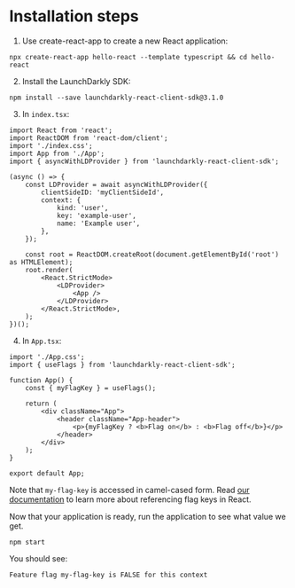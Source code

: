 # Installation steps
1. Use create-react-app to create a new React application:

```shell
npx create-react-app hello-react --template typescript && cd hello-react
```

2. Install the LaunchDarkly SDK:

```shell
npm install --save launchdarkly-react-client-sdk@3.1.0
```

3. In `index.tsx`:

```tsx
import React from 'react';
import ReactDOM from 'react-dom/client';
import './index.css';
import App from './App';
import { asyncWithLDProvider } from 'launchdarkly-react-client-sdk';

(async () => {
    const LDProvider = await asyncWithLDProvider({
        clientSideID: 'myClientSideId',
        context: {
            kind: 'user',
            key: 'example-user',
            name: 'Example user',
        },
    });

    const root = ReactDOM.createRoot(document.getElementById('root') as HTMLElement);
    root.render(
        <React.StrictMode>
            <LDProvider>
                <App />
            </LDProvider>
        </React.StrictMode>,
    );
})();
```

4. In `App.tsx`:

```tsx
import './App.css';
import { useFlags } from 'launchdarkly-react-client-sdk';

function App() {
    const { myFlagKey } = useFlags();

    return (
        <div className="App">
            <header className="App-header">
                <p>{myFlagKey ? <b>Flag on</b> : <b>Flag off</b>}</p>
            </header>
        </div>
    );
}

export default App;
```

Note that `my-flag-key` is accessed in camel-cased form. Read [our documentation](https://docs.launchdarkly.com/sdk/client-side/react/react-web?site=launchDarkly#flag-keys) to learn more about referencing flag keys in React.

Now that your application is ready, run the application to see what value we get.

```shell
npm start
```

You should see:

`Feature flag my-flag-key is FALSE for this context`